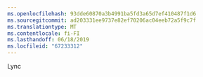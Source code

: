 ```yaml
---
ms.openlocfilehash: 93dde60870a3b4991ba5fd3a65d7ef410487f1d6
ms.sourcegitcommit: ad203331ee9737e82ef70206ac04eeb72a5f9c7f
ms.translationtype: MT
ms.contentlocale: fi-FI
ms.lasthandoff: 06/18/2019
ms.locfileid: "67233312"
---
```

Lync